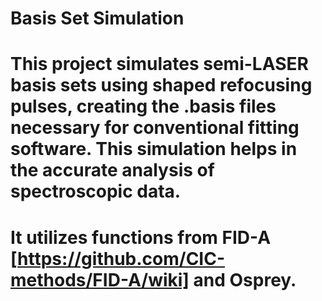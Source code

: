 # Basis Set Simulation
# This project simulates semi-LASER basis sets using shaped refocusing pulses, creating the .basis files necessary for conventional fitting software. This simulation helps in the accurate analysis of spectroscopic data.
# It utilizes functions from FID-A [https://github.com/CIC-methods/FID-A/wiki] and Osprey. 
